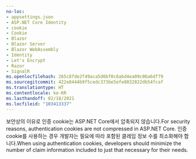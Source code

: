 ```yaml
---
no-loc:
- appsettings.json
- ASP.NET Core Identity
- cookie
- Cookie
- Blazor
- Blazor Server
- Blazor WebAssembly
- Identity
- Let's Encrypt
- Razor
- SignalR
ms.openlocfilehash: 265c8fde2f49aca5d6bf0c6abd4ea09c06a6df79
ms.sourcegitcommit: 422e8444b9f5cedc373be5efe8032822db54fcaf
ms.translationtype: HT
ms.contentlocale: ko-KR
ms.lasthandoff: 02/18/2021
ms.locfileid: "103413337"
---
```

<span data-ttu-id="34282-101">보안상의 이유로 인증 cookie는 ASP.NET Core에서 압축되지 않습니다.</span><span class="sxs-lookup"><span data-stu-id="34282-101">For security reasons, authentication cookies are not compressed in ASP.NET Core.</span></span> <span data-ttu-id="34282-102">인증 cookie를 사용하는 경우 개발자는 필요에 따라 포함된 클레임 정보 수를 최소화해야 합니다.</span><span class="sxs-lookup"><span data-stu-id="34282-102">When using authentication cookies, developers should minimize the number of claim information included to just that necessary for their needs.</span></span>
